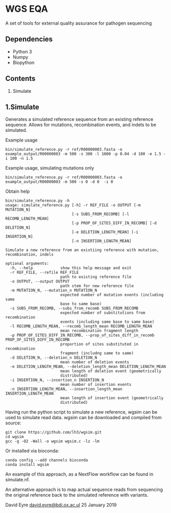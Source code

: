 # WGS EQA
A set of tools for external quality assurance for pathogen sequencing

## Dependencies
 - Python 3
 - Numpy
 - Biopython

## Contents
1. Simulate

## 1.Simulate
Generates a simulated reference sequence from an existing reference sequence. Allows for mutations, recombination events, and indels to be simulated.

Example usage
```
bin/simulate_reference.py -r ref/R00000003.fasta -o example_output/R00000003 -m 500 -s 300 -l 1000 -p 0.04 -d 100 -e 1.5 -i 100 -n 1.5
```

Example usage, simulating mutations only
```
bin/simulate_reference.py -r ref/R00000003.fasta -o example_output/R00000003 -m 500 -s 0 -d 0  -i 0
```

Obtain help
```
bin/simulate_reference.py -h
usage: simulate_reference.py [-h] -r REF_FILE -o OUTPUT [-m MUTATION_N]
                             [-s SUBS_FROM_RECOMB] [-l RECOMB_LENGTH_MEAN]
                             [-p PROP_OF_SITES_DIFF_IN_RECOMB] [-d DELETION_N]
                             [-e DELETION_LENGTH_MEAN] [-i INSERTION_N]
                             [-n INSERTION_LENGTH_MEAN]

Simulate a new reference from an existiing reference with mutation,
recombination, indels

optional arguments:
  -h, --help            show this help message and exit
  -r REF_FILE, --refile REF_FILE
                        path to existing reference file
  -o OUTPUT, --output OUTPUT
                        path stem for new reference file
  -m MUTATION_N, --mutation_n MUTATION_N
                        expected number of mutation events (including same
                        base to same base)
  -s SUBS_FROM_RECOMB, --subs_from_recomb SUBS_FROM_RECOMB
                        expected number of substitutions from recombination
                        events (including same base to same base)
  -l RECOMB_LENGTH_MEAN, --recomb_length_mean RECOMB_LENGTH_MEAN
                        mean recombination fragment length
  -p PROP_OF_SITES_DIFF_IN_RECOMB, --prop_of_sites_diff_in_recomb PROP_OF_SITES_DIFF_IN_RECOMB
                        proportion of sites substituted in recombination
                        fragment (includng same to same)
  -d DELETION_N, --deletion_n DELETION_N
                        mean number of deletion events
  -e DELETION_LENGTH_MEAN, --deletion_length_mean DELETION_LENGTH_MEAN
                        mean length of deletion event (geometrically
                        distributed)
  -i INSERTION_N, --insertion_n INSERTION_N
                        mean number of insertion events
  -n INSERTION_LENGTH_MEAN, --insertion_length_mean INSERTION_LENGTH_MEAN
                        mean length of insertion event (geometrically
                        distributed)
```

Having run the python script to simulate a new reference, wgsim can be used to simulate read data. wgsim can be downloaded and compiled from source:
```
git clone https://github.com/lh3/wgsim.git
cd wgsim
gcc -g -O2 -Wall -o wgsim wgsim.c -lz -lm
```

Or installed via bioconda:

```
conda config --add channels bioconda
conda install wgsim
```


An example of this approach, as a NextFlow workflow can be found in simulate.nf. 

An alternative approach is to map actual sequence reads from sequencing the original reference back to the simulated reference with variants.


David Eyre
david.eyre@bdi.ox.ac.ul
25 January 2019